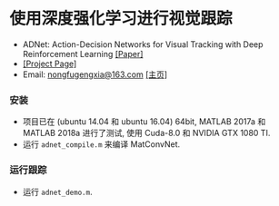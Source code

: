 # 使用深度强化学习进行视觉跟踪

- ADNet: Action-Decision Networks for Visual Tracking with Deep Reinforcement Learning [[Paper]](https://drive.google.com/open?id=0B34VXh5mZ22cZUs2Umc1cjlBMFU)
- [[Project Page]](https://sites.google.com/view/cvpr2017-adnet) 
- Email: nongfugengxia@163.com [[主页]](https://github.com/donghaiwang)
  
### 安装  
- 项目已在 (ubuntu 14.04 和 ubuntu 16.04) 64bit, MATLAB 2017a 和 MATLAB 2018a 进行了测试, 使用 Cuda-8.0 和 NVIDIA GTX 1080 TI.
- 运行 `adnet_compile.m` 来编译 MatConvNet.

### 运行跟踪
- 运行 `adnet_demo.m`.



